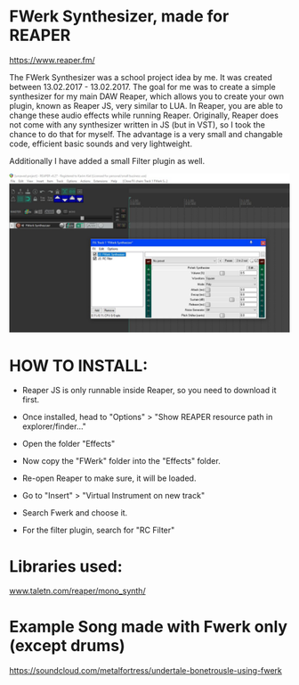 # FWerk Synthesizer, made for REAPER
https://www.reaper.fm/

The FWerk Synthesizer was a school project idea by me.
It was created between 13.02.2017 - 13.02.2017.
The goal for me was to create a simple synthesizer for my main DAW Reaper, which allows you to create your own plugin, known as Reaper JS, very similar to LUA. In Reaper, you are able to change these audio effects while running Reaper. Originally, Reaper does not come with any synthesizer written in JS (but in VST), so I took the chance to do that for myself. The advantage is a very small and changable code, efficient basic sounds and very lightweight.

Additionally I have added a small Filter plugin as well.

![FWerk Synth in action](projektarbeit/screenshot.jpg)

# HOW TO INSTALL:
- Reaper JS is only runnable inside Reaper, so you need to download it first. 
- Once installed, head to "Options" > "Show REAPER resource path in explorer/finder..."
- Open the folder "Effects"
- Now copy the "FWerk" folder into the "Effects" folder. 
- Re-open Reaper to make sure, it will be loaded.
- Go to "Insert" > "Virtual Instrument on new track"
- Search Fwerk and choose it. 

- For the filter plugin, search for "RC Filter"


# Libraries used:
www.taletn.com/reaper/mono_synth/

# Example Song made with Fwerk only (except drums)
https://soundcloud.com/metalfortress/undertale-bonetrousle-using-fwerk

